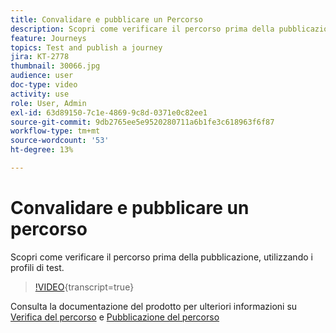 ```yaml
---
title: Convalidare e pubblicare un Percorso
description: Scopri come verificare il percorso prima della pubblicazione, utilizzando i profili di test.
feature: Journeys
topics: Test and publish a journey
jira: KT-2778
thumbnail: 30066.jpg
audience: user
doc-type: video
activity: use
role: User, Admin
exl-id: 63d89150-7c1e-4869-9c8d-0371e0c82ee1
source-git-commit: 9db2765ee5e9520280711a6b1fe3c618963f6f87
workflow-type: tm+mt
source-wordcount: '53'
ht-degree: 13%

---
```


# Convalidare e pubblicare un percorso

Scopri come verificare il percorso prima della pubblicazione, utilizzando i profili di test.

>[!VIDEO](https://video.tv.adobe.com/v/30066?learn=on){transcript=true}

Consulta la documentazione del prodotto per ulteriori informazioni su [Verifica del percorso](https://experienceleague.adobe.com/docs/journeys/using/building-journeys/testing-the-journey.html)
e [Pubblicazione del percorso](https://experienceleague.adobe.com/docs/journeys/using/building-journeys/publishing-the-journey.html)
